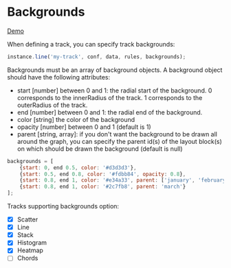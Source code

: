 # Backgrounds

[Demo](http://jsfiddle.net/nicgirault/132qo4ra/)

When defining a track, you can specify track backgrounds:

```javascript
instance.line('my-track', conf, data, rules, backgrounds);
```

Backgrounds must be an array of background objects. A background object should have the following attributes:
- start [number] between 0 and 1: the radial start of the background. 0 corresponds to the innerRadius of the track. 1 corresponds to the outerRadius of the track.
- end [number] between 0 and 1: the radial end of the background.
- color [string] the color of the background
- opacity [number] between 0 and 1 (default is 1)
- parent [string, array]: if you don't want the background to be drawn all around the graph, you can specify the parent id(s) of the layout block(s) on which should be drawn the background (default is null)

```javascript
backgrounds = [
    {start: 0, end 0.5, color: '#d3d3d3'},
    {start: 0.5, end 0.8, color: '#fdbb84', opacity: 0.8},
    {start: 0.8, end 1, color: '#e34a33', parent: ['january', 'february']},
    {start: 0.8, end 1, color: '#2c7fb8', parent: 'march'}
];
```

Tracks supporting backgrounds option:
- [x] Scatter
- [x] Line
- [x] Stack
- [x] Histogram
- [x] Heatmap
- [ ] Chords
